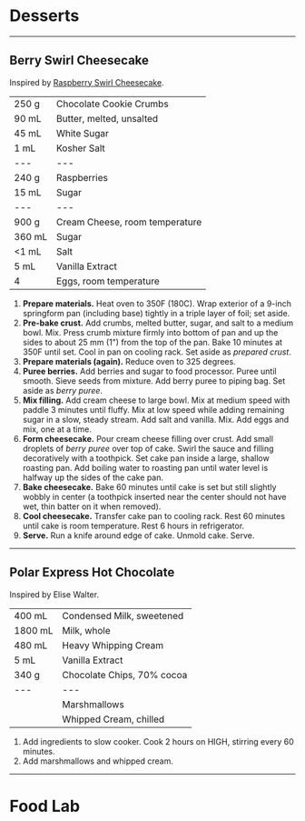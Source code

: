 # Desserts

---

## Berry Swirl Cheesecake

Inspired by [Raspberry Swirl Cheesecake](https://smittenkitchen.com/2014/08/raspberry-swirl-cheesecake/).

|||
|:--|:--|
| 250 g  | Chocolate Cookie Crumbs
| 90 mL  | Butter, melted, unsalted
| 45 mL  | White Sugar
| 1 mL   | Kosher Salt
| ---    | ---
| 240 g  | Raspberries
| 15 mL  | Sugar
| ---    | ---
| 900 g  | Cream Cheese, room temperature
| 360 mL | Sugar
| <1 mL  | Salt
| 5 mL   | Vanilla Extract
| 4      | Eggs, room temperature

1. **Prepare materials.** Heat oven to 350F (180C). Wrap exterior of a 9-inch springform pan (including base) tightly in a triple layer of foil; set aside.
2. **Pre-bake crust.** Add crumbs, melted butter, sugar, and salt to a medium bowl. Mix. Press crumb mixture firmly into bottom of pan and up the sides to about 25 mm (1") from the top of the pan. Bake 10 minutes at 350F until set. Cool in pan on cooling rack. Set aside as *prepared crust*.
3. **Prepare materials (again).** Reduce oven to 325 degrees.
4. **Puree berries.** Add berries and sugar to food processor. Puree until smooth. Sieve seeds from mixture. Add berry puree to piping bag. Set aside as *berry puree*.
5. **Mix filling.** Add cream cheese to large bowl. Mix at medium speed with paddle 3 minutes until fluffy. Mix at low speed while adding remaining sugar in a slow, steady stream. Add salt and vanilla. Mix. Add eggs and mix, one at a time.
6. **Form cheesecake.** Pour cream cheese filling over crust. Add small droplets of *berry puree* over top of cake. Swirl the sauce and filling decoratively with a toothpick. Set cake pan inside a large, shallow roasting pan. Add boiling water to roasting pan until water level is halfway up the sides of the cake pan.
7. **Bake cheesecake.** Bake 60 minutes until cake is set but still slightly wobbly in center (a toothpick inserted near the center should not have wet, thin batter on it when removed).
8. **Cool cheesecake.** Transfer cake pan to cooling rack. Rest 60 minutes until cake is room temperature. Rest 6 hours in refrigerator.
9. **Serve.** Run a knife around edge of cake. Unmold cake. Serve.


---


## Polar Express Hot Chocolate

Inspired by Elise Walter.

|||
|:--|:--|
| 400 mL  | Condensed Milk, sweetened
| 1800 mL | Milk, whole
| 480 mL  | Heavy Whipping Cream
| 5 mL    | Vanilla Extract
| 340 g   | Chocolate Chips, 70% cocoa
| ---     | ---
|         | Marshmallows
|         | Whipped Cream, chilled

1. Add ingredients to slow cooker. Cook 2 hours on HIGH, stirring every 60 minutes.
2. Add marshmallows and whipped cream.


---

# Food Lab

